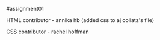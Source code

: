 #assignment01

HTML contributor - annika hb (added css to aj collatz's file)

CSS contributor - rachel hoffman
